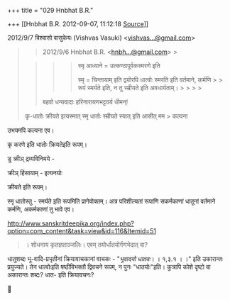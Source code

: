+++
title = "029 Hnbhat B.R."

+++
[[Hnbhat B.R.	2012-09-07, 11:12:18 [Source](https://groups.google.com/g/bvparishat/c/LdSKkMurBMs)]]



  
  

2012/9/7 विश्वासो वासुकेयः (Vishvas Vasuki) \<[vishvas...@gmail.com]()\>

  

>   
>   
> > 
> > 2012/9/6 Hnbhat B.R. \<[hnbh...@gmail.com]()\> >
> 
> >   
> > > 
> > > > स्मृ आध्याने = उत्कण्ठापूर्वकस्मरणे इति
> > > > 
> > > > 
> > > > स्मृ = चिन्तायाम् इति द्वयोरपि धात्वोः स्मरति इति वर्तमाने, कर्मणि > > रूपं स्मर्यते इति, न तु स्म्रीयते इति अवधार्यताम्। > > > > 
> > 
> > 
> > बहवो धन्यवादाः हरिनारायणभट्टवर्य धीमन्!  
>   
> कृ-धातोः क्रीयते इत्यस्मात् स्मृ धातोः स्म्रीयते स्यात् इति आसीत् मम > कल्पना

  

उभयमपि कल्पना एव।

  

कृ करणे इति धातोः क्रियतेइति रूपम्।

  

डु क्रीञ् द्रव्यविनिमये -

क्रीञ् हिंसायाम् - इत्यनयोः

क्रीयते इति रूपम्।

  

स्मृ धातोस्तु - स्मर्यते इति रूपमिति प्रागेवोक्तम्। अत्र परिशील्यतां रूपाणि सकर्मकाणां धातूनां वर्तमाने कर्मणि, अकर्मकाणां तु भावे एव।

  

<http://www.sanskritdeepika.org/index.php?option=com_content&task=view&id=116&Itemid=51>

  

  



> । शोधनाय कृतज्ञताञ्जलिः। एवम् तयोर्धातयोर्गणभेदात् वा?  
>   

  

धातुशब्दः भू-वादि-प्रभृतीनां क्रियावाचकानां वाचकः - "*भूवादयो धातवः*। । १,३.१ । ।" इति उकारान्तः प्रयुज्यते। तेन धात्वोःइति षष्ठीविभक्तौ द्विवचने रूपम्, न पुनः "धातयोः"इति। कुत्रापि कोशे दृष्टो वा अकारान्तः शब्दः? धात- इति क्रियावचनः?

  



  



